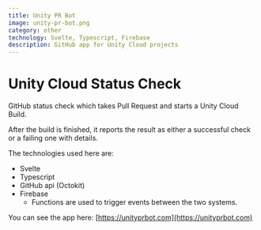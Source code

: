 ```yaml
---
title: Unity PR Bot
image: unity-pr-bot.png
category: other
technology: Svelte, Typescript, Firebase
description: GitHub app for Unity Cloud projects
---
```

# Unity Cloud Status Check

GitHub status check which takes Pull Request and starts a Unity Cloud Build.

After the build is finished, it reports the result as either a successful check or a failing one with details.

The technologies used here are:
- Svelte
- Typescript
- GitHub api (Octokit)
- Firebase
    - Functions are used to trigger events between the two systems.

You can see the app here: [https://unityprbot.com](https://unityprbot.com)
